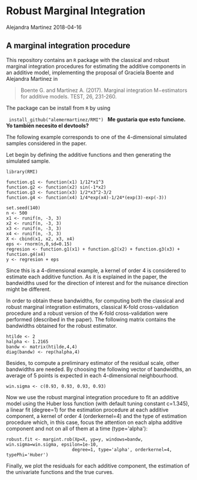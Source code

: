 # Robust Marginal Integration
Alejandra Martinez 2018-04-16

## A marginal integration procedure

This repository contains an <code>R</code> package with the classical and robust marginal integration procedures for estimating the additive components in an additive model, implementing the proposal of Graciela Boente and Alejandra Martinez in

> Boente G. and Martínez A. (2017). Marginal integration M−estimators for additive models. TEST, 26, 231-260.

The package can be install from <code>R</code> by using

<code> install_github("alemermartinez/RMI")
  </code>
  <b> Me gustaria que esto funcione. Yo también necesito el devtools? </b>

The following example corresponds to one of the 4-dimensional simulated samples considered in the paper.

Let begin by defining the additive functions and then generating the simulated sample. 

```{r}
library(RMI)

function.g1 <- function(x1) 1/12*x1^3 
function.g2 <- function(x2) sin(-1*x2) 
function.g3 <- function(x3) 1/2*x3^2-3/2
function.g4 <- function(x4) 1/4*exp(x4)-1/24*(exp(3)-exp(-3))

set.seed(140)
n <- 500
x1 <- runif(n, -3, 3)
x2 <- runif(n, -3, 3)
x3 <- runif(n, -3, 3)
x4 <- runif(n, -3, 3)
X <- cbind(x1, x2, x3, x4)
eps <- rnorm(n,0,sd=0.15)
regresion <- function.g1(x1) + function.g2(x2) + function.g3(x3) + function.g4(x4)
y <- regresion + eps
```

Since this is a 4-dimensional example, a kernel of order 4 is considered to estimate each additive function. As it is explained in the paper, the bandwidths used for the direction of interest and for the nuisance direction might be different.

In order to obtain these bandwidths, for computing both the classical and robust marginal integration estimators, classical K-fold cross-validation procedure and a robust version of the K-fold cross-validation were performed (described in the paper). The following matrix contains the bandwidths obtained for the robust estimator.

```{r}
htilde <- 2
halpha <- 1.2165
bandw <- matrix(htilde,4,4)
diag(bandw) <- rep(halpha,4)
```

Besides, to compute a preliminary estimator of the residual scale, other bandwidths are needed. By choosing the following vector of bandwidths, an average of 5 points is expected in each 4-dimensional neighbourhood.

```{r}
win.sigma <- c(0.93, 0.93, 0.93, 0.93)
```

Now we use the robust marginal integration procedure to fit an additive model using the Huber loss function (with default tuning constant c=1.345), a linear fit (degree=1) for the estimation procedure at each additive component, a kernel of order 4 (orderkernel=4) and the type of estimation procedure which, in this case, focus the attention on each alpha additive component and not on all of them at a time (type='alpha'):

```{r}
robust.fit <- margint.rob(Xp=X, yp=y, windows=bandw, win.sigma=win.sigma, epsilon=1e-10, 
                         degree=1, type='alpha', orderkernel=4, typePhi='Huber')
```

Finally, we plot the residuals for each additive component, the estimation of the univariate functions and the true curves.








